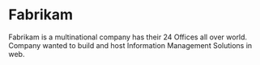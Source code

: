 # Fabrikam
Fabrikam is a multinational company has their 24 Offices all over world. Company wanted to build and host  Information Management Solutions in web.
